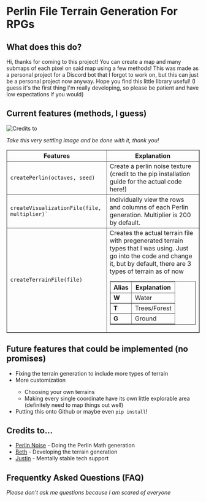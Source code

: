 <html>
	<body>
	<h1>Perlin File Terrain Generation For RPGs</h1>
	<h2>What does this do?</h2>
	<p>Hi, thanks for coming to this project! You can create a map and many submaps of each pixel on said map using a few methods! This was made as a personal project for a Discord bot that I forgot to work on, but this can just be a personal project now anyway. Hope you find this little library useful! (I guess it's the first thing I'm really developing, so please be patient and have low expectations if you would)</p>
	<h2>Current features (methods, I guess)</h2>
	<img src="https://img.ifunny.co/images/b3a4459f0751965a805d48a249d752b1ef16539f5a761ed79b678c048d6d91a0_1.jpg" alt="Credits to "/>
	<p><i>Take this very settling image and be done with it, thank you!</i></p>
		<table border="1">
			<thead>
				<th>Features</th>
				<th>Explanation</th>
			</thead>
			<tbody>
				<tr>
					<td><code>createPerlin(octaves, seed)</code></td>
					<td>Create a perlin noise texture (credit to the pip installation guide for the actual code here!)</td>
				</tr>
				<tr>
					<td><code>createVisualizationFile(file, multiplier)`</code></td>
					<td>Individually view the rows and columns of each Perlin generation. Multiplier is 200 by default.</td>
				</tr>
				<tr>
					<td><code>createTerrainFile(file)</code></td>
					<td>Creates the actual terrain file with pregenerated terrain types that I was using. Just go into the code and change it, but by default, there are 3 types of terrain as of now
					<table border="1">
						<thead>
							<th>Alias</th>
							<th>Explanation</th>
						</thead>
						<tbody>
							<tr>
								<td><strong>W</strong></td>
								<td>Water</td>
							</tr>
							<tr>
								<td><strong>T</strong></td>
								<td>Trees/Forest</td>
							</tr>
							<tr>
								<td><strong>G</strong></td>
								<td>Ground</td>
							</tr>
						</tbody>
					</table>
					</td>
				</tr>
			</tbody>
		</table>
	<h2>Future features that could be implemented (no promises)</h2>
	<ul>
		<li>Fixing the terrain generation to include more types of terrain</li>
		<li>More customization</li>
		<ul>
			<li>Choosing your own terrains</li>
			<li>Making every single coordinate have its own little explorable area (definitely need to map things out well)</li>
		</ul>
		<li>Putting this onto Github or maybe even <code>pip install</code>!</li>
	</ul>
	<h2>Credits to...</h2>
	<ul>
		<li><a href="https://www.github.com/huitingloke">Perlin Noise</a> - Doing the Perlin Math generation</li>
		<li><a href="https://www.github.com/huitingloke">Beth</a> - Developing the terrain generation</li>
		<li><a href="https://www.github.com/JustinCMH555">Justin</a> - Mentally stable tech support</li>
	</ul>
	<h2>Frequentky Asked Questions (FAQ)</h2>
	<p><i>Please don't ask me questions because I am scared of everyone</i></p>
	</body>
</html>
